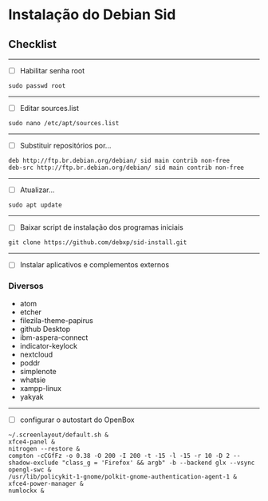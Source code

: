 # Instalação do Debian Sid

## Checklist

- - -


- [ ] Habilitar senha root

```
sudo passwd root
```

- - -

- [ ] Editar sources.list

```
sudo nano /etc/apt/sources.list
```

- - -

- [ ] Substituir repositórios por...

```
deb http://ftp.br.debian.org/debian/ sid main contrib non-free
deb-src http://ftp.br.debian.org/debian/ sid main contrib non-free
```

- - -

- [ ] Atualizar...

```
sudo apt update
```

- - -

- [ ] Baixar script de instalação dos programas iniciais

```
git clone https://github.com/debxp/sid-install.git
```

- - -

- [ ] Instalar aplicativos e complementos externos

### Diversos

* atom
* etcher
* filezila-theme-papirus
* github Desktop
* ibm-aspera-connect
* indicator-keylock
* nextcloud
* poddr
* simplenote
* whatsie
* xampp-linux
* yakyak

- - -

- [ ] configurar o autostart do OpenBox

```
~/.screenlayout/default.sh &
xfce4-panel &
nitrogen --restore &
compton -cCGfFz -o 0.38 -O 200 -I 200 -t -15 -l -15 -r 10 -D 2 --shadow-exclude "class_g = 'Firefox' && argb" -b --backend glx --vsync opengl-swc &
/usr/lib/policykit-1-gnome/polkit-gnome-authentication-agent-1 &
xfce4-power-manager &
numlockx &
```
